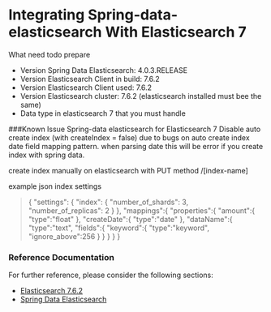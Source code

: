# Integrating Spring-data-elasticsearch With Elasticsearch 7

What need todo prepare
* Version Spring Data Elasticsearch: 4.0.3.RELEASE
* Version Elasticsearch Client in build: 7.6.2
* Version Elasticsearch Client used: 7.6.2
* Version Elasticsearch cluster: 7.6.2 (elasticsearch installed must bee the same)
* Data type in elasticsearch 7 that you must handle

###Known Issue Spring-data elasticsearch for Elasticsearch 7
Disable auto create index (with createIndex = false) due to bugs on auto create index date field mapping pattern. 
when parsing date this will be error if you create index with spring data.

create index manually on elasticsearch with PUT method /[index-name]

example json index settings

> {
     "settings": {
       "index": {
         "number_of_shards": 3,
         "number_of_replicas": 2
       }
     },
     "mappings":{
           "properties":{
               "amount":{
                   "type":"float"
               },
               "createDate":{
                   "type":"date"
               },
               "dataName":{
                   "type":"text",
                   "fields":{
                       "keyword":{
                       "type":"keyword",
                       "ignore_above":256
                       }
                   }
               }
           }
       }
### Reference Documentation
For further reference, please consider the following sections:
* [Elasticsearch 7.6.2](https://www.elastic.co/downloads/past-releases#elasticsearch)
* [Spring Data Elasticsearch](https://docs.spring.io/spring-data/elasticsearch/docs/current/reference/html/)

